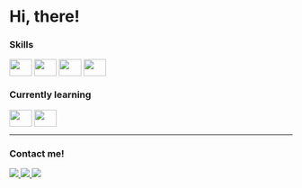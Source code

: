 <link rel="stylesheet" type='text/css' href="https://cdn.jsdelivr.net/gh/devicons/devicon@latest/devicon.min.css"/>
<h1>Hi, there!</h1>

<div>
  <h3>Skills</h3>
  <img align="center" width="40" height="30" src="https://cdn.jsdelivr.net/gh/devicons/devicon/icons/html5/html5-original.svg"/>              
  <img align="center" width="40" height="30" src="https://cdn.jsdelivr.net/gh/devicons/devicon/icons/css3/css3-original.svg"/>
  <img align="center" width="40" height="30" src="https://cdn.jsdelivr.net/gh/devicons/devicon/icons/javascript/javascript-original.svg"/> 
  <img align="center" width="40" height="30" src="https://cdn.jsdelivr.net/gh/devicons/devicon/icons/mysql/mysql-original.svg"/>
</div>

<div>
  <h3>Currently learning</h3>          
  <img align="center" width="40" height="30" src="https://cdn.jsdelivr.net/gh/devicons/devicon/icons/nodejs/nodejs-original.svg"/>              
  <img align="center" width="40" height="30" src="https://cdn.jsdelivr.net/gh/devicons/devicon/icons/csharp/csharp-original.svg"/>                           
</div>

<hr>

<div>
<h3>Contact me!</h3>
  <a href="mailto:giovannammatos07@gmail.com" title="Gmail" target="_blank" rel="external">
  <img src="https://img.shields.io/badge/Gmail-D14836?style=for-the-badge&logo=gmail&logoColor=white">
  </a>
 
  <a href="https://www.linkedin.com/in/giovannammatos/" title="LinkedIn" target="_blank" rel="external" >
  <img src="https://img.shields.io/badge/LinkedIn-0077B5?style=for-the-badge&logo=linkedin&logoColor=white"/>
  </a>
  
  <a href="" target="_blank" rel="external">
  <img src="https://img.shields.io/badge/Portfólio-000000?style=for-the-badge&logoColor=white"/>
  </a>
</div>
